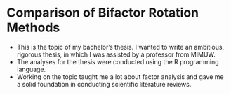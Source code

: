# Comparison of Bifactor Rotation Methods

- This is the topic of my bachelor’s thesis. I wanted to write an ambitious, rigorous thesis, in which I was assisted by a professor from MIMUW.  
- The analyses for the thesis were conducted using the R programming language.  
- Working on the topic taught me a lot about factor analysis and gave me a solid foundation in conducting scientific literature reviews.  
